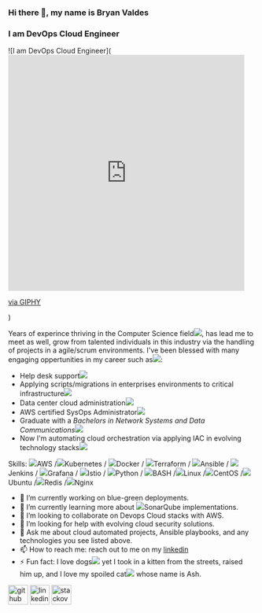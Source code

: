 ### Hi there 👋, my name is Bryan Valdes
### I am DevOps Cloud Engineer
![I am DevOps Cloud Engineer](<iframe src="https://giphy.com/embed/ule4vhcY1xEKQ" width="480" height="480" frameBorder="0" class="giphy-embed" allowFullScreen></iframe><p><a href="https://giphy.com/gifs/reactionseditor-cat-typing-ule4vhcY1xEKQ">via GIPHY</a></p>)

Years of experince thriving in the Computer Science field<img src="https://img.icons8.com/color/48/000000/computer.png"/>, has lead me to meet as well, grow from talented individuals in this industry via the handling of projects in a agile/scrum environments. I've been blessed with many engaging oppertunities in my career such as<img src="https://img.icons8.com/color/48/000000/shooting-stars.png"/>: 
- Help desk support<img src="https://img.icons8.com/color/48/000000/man-on-phone.png"/> 
- Applying scripts/migrations in enterprises environments to critical infrastructure<img src="https://img.icons8.com/color/48/000000/enterprise-ncc-1701-c.png"/> 
- Data center cloud administration<img src="https://img.icons8.com/color/48/000000/server.png"/> 
- AWS certified SysOps Administrator<img src="https://img.icons8.com/color/48/000000/certification.png"/>  
- Graduate with a *Bachelors in Network Systems and Data Communications*<img src="https://img.icons8.com/color/48/000000/student-male.png"/>
- Now I'm automating cloud orchestration via applying IAC in evolving technology stacks<img src="https://img.icons8.com/color/48/000000/cloud.png"/> 

Skills: <img src="https://img.icons8.com/color/48/000000/amazon-web-services.png"/>AWS /<img src="https://img.icons8.com/color/48/000000/kubernetes.png"/>Kubernetes / <img src="https://img.icons8.com/color/48/000000/docker.png"/>Docker / <img src="https://img.icons8.com/color/48/000000/terraform.png"/>Terraform / <img src="https://img.icons8.com/color/48/000000/ansible.png"/>Ansible / <img src="https://img.icons8.com/color/48/000000/jenkins.png"/>Jenkins / <img src="https://img.icons8.com/color/48/000000/grafana.png"/>Grafana / <img src="https://img.icons8.com/color/48/000000/sailing-ship-small.png"/>Istio / <img src="https://img.icons8.com/color/48/000000/python--v1.png"/>Python / <img src="https://img.icons8.com/color/48/000000/console.png"/>BASH /<img src="https://img.icons8.com/color/48/000000/linux--v1.png"/>Linux /<img src="https://img.icons8.com/color/48/000000/centos.png"/>CentOS /<img src="https://img.icons8.com/color/48/000000/ubuntu--v1.png"/>Ubuntu /<img src="https://img.icons8.com/color/48/000000/redis.png"/>Redis /<img src="https://img.icons8.com/color/48/000000/nginx.png"/>Nginx

- 🔭 I’m currently working on blue-green deployments.
- 🌱 I’m currently learning more about <img src="https://img.icons8.com/color/48/000000/radar--v1.png"/>SonarQube implementations. 
- 👯 I’m looking to collaborate on Devops Cloud stacks with AWS.
- 🤔 I’m looking for help with evolving cloud security solutions.
- 💬 Ask me about cloud automated projects, Ansible playbooks, and any technologies you see listed above. 
- 📫 How to reach me: reach out to me on my [linkedin](https://www.linkedin.com/in/bryan-valdes-655223182/)
- ⚡ Fun fact: I love dogs<img src="https://img.icons8.com/color/48/000000/crash-bandicoot.png"/> yet I took in a kitten from the streets, raised him up, and I love my spoiled cat<img src="https://img.icons8.com/color/48/000000/tom.png"/> whose name is Ash. 


[<img src='https://cdn.jsdelivr.net/npm/simple-icons@3.0.1/icons/github.svg' alt='github' height='40'>](https://github.com/bvaldes-k9)  [<img src='https://cdn.jsdelivr.net/npm/simple-icons@3.0.1/icons/linkedin.svg' alt='linkedin' height='40'>](https://www.linkedin.com/in//bryan-valdes-655223182//)  [<img src='https://cdn.jsdelivr.net/npm/simple-icons@3.0.1/icons/stackoverflow.svg' alt='stackoverflow' height='40'>](https://stackoverflow.com/users/16744984)  

